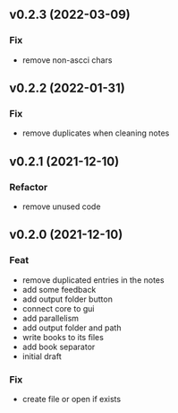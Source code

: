 ## v0.2.3 (2022-03-09)

### Fix

- remove non-ascci chars

## v0.2.2 (2022-01-31)

### Fix

- remove duplicates when cleaning notes

## v0.2.1 (2021-12-10)

### Refactor

- remove unused code

## v0.2.0 (2021-12-10)

### Feat

- remove duplicated entries in the notes
- add some feedback
- add output folder button
- connect core to gui
- add parallelism
- add output folder and path
- write books to its files
- add book separator
- initial draft

### Fix

- create file or open if exists
